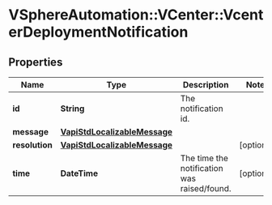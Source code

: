 # VSphereAutomation::VCenter::VcenterDeploymentNotification

## Properties
Name | Type | Description | Notes
------------ | ------------- | ------------- | -------------
**id** | **String** | The notification id. | 
**message** | [**VapiStdLocalizableMessage**](VapiStdLocalizableMessage.md) |  | 
**resolution** | [**VapiStdLocalizableMessage**](VapiStdLocalizableMessage.md) |  | [optional] 
**time** | **DateTime** | The time the notification was raised/found. | [optional] 


